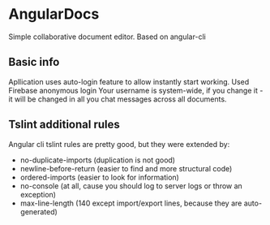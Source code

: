 # AngularDocs  
  
Simple collaborative document editor.
Based on angular-cli
  
## Basic info
Apllication uses auto-login feature to allow instantly start working.
Used Firebase anonymous login
Your username is system-wide, if you change it - it will be changed in all you chat messages across all documents.
  
 
 
## Tslint additional rules
Angular cli tslint rules are pretty good, but they were extended by:

 - no-duplicate-imports (duplication is not good)
 - newline-before-return (easier to find and more structural code)
 - ordered-imports (easier to look for information)
 - no-console (at all, cause you should log to server logs or throw an exception)
 - max-line-length (140 except import/export lines, because they are auto-generated)
